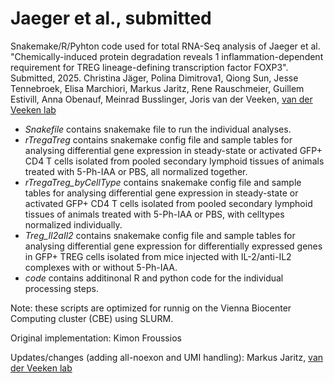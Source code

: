 # Jaeger et al., submitted
Snakemake/R/Pyhton code used for total RNA-Seq analysis of Jaeger et al. "Chemically-induced protein degradation reveals 1 inflammation-dependent requirement for TREG lineage-defining transcription factor FOXP3". Submitted, 2025.
Christina Jäger, Polina Dimitrova1, Qiong Sun, Jesse Tennebroek, Elisa Marchiori, Markus Jaritz, Rene Rauschmeier, Guillem Estivill, Anna Obenauf, Meinrad Busslinger, Joris van der Veeken,  [van der Veeken lab](https://www.imp.ac.at//groups/joris-van-der-veeken)

* *Snakefile* contains snakemake file to run the individual analyses.
* *rTregaTreg* contains snakemake config file and sample tables for analysing differential gene expression in steady-state or activated GFP+ CD4 T cells isolated from pooled secondary lymphoid tissues of animals treated with 5-Ph-IAA or PBS, all normalized together.
* *rTregaTreg_byCellType* contains snakemake config file and sample tables for analysing differential gene expression in steady-state or activated GFP+ CD4 T cells isolated from pooled secondary lymphoid tissues of animals treated with 5-Ph-IAA or PBS, with celltypes normalized individually.
* *Treg_Il2aIl2* contains snakemake config file and sample tables for analysing differential gene expression for differentially expressed genes in GFP+ TREG cells isolated from mice injected with IL-2/anti-IL2 complexes with or without 5-Ph-IAA.
* *code* contains additinonal R and python code for the individual processing steps.

Note: these scripts are optimized for runnig on the Vienna Biocenter Computing cluster (CBE) using SLURM.

Original implementation: Kimon Froussios

Updates/changes (adding all-noexon and UMI handling): Markus Jaritz, [van der Veeken lab](https://www.imp.ac.at//groups/joris-van-der-veeken)
